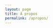 ```yaml
---
layout: page
title: À propos
permalink: /apropos/
---
```




[pagefacebook]: https://www.facebook.com/events/1500346320263542
